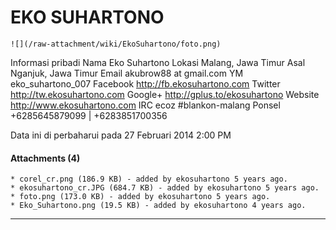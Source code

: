 # EKO SUHARTONO
`![](/raw-attachment/wiki/EkoSuhartono/foto.png)`

Informasi pribadi
Nama     Eko Suhartono
Lokasi   Malang, Jawa Timur
Asal     Nganjuk, Jawa Timur
Email    akubrow88 at gmail.com
YM       eko_suhartono_007
Facebook ​http://fb.ekosuhartono.com
Twitter  ​http://tw.ekosuhartono.com
Google+  ​http://gplus.to/ekosuhartono
Website  ​http://www.ekosuhartono.com
IRC      ecoz #blankon-malang
Ponsel   +6285645879099 | +6283851700356

Data ini di perbaharui pada 27 Februari 2014 2:00 PM

#### Attachments (4)
    * corel_cr.png​ (186.9 KB) - added by ekosuhartono 5 years ago.
    * ekosuhartono_cr.JPG​ (684.7 KB) - added by ekosuhartono 5 years ago.
    * foto.png​ (173.0 KB) - added by ekosuhartono 5 years ago.
    * Eko_Suhartono.png​ (19.5 KB) - added by ekosuhartono 4 years ago.
 
---
 
